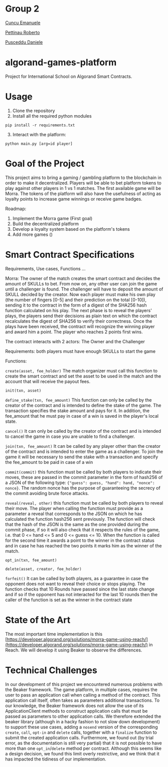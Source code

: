 # Group 2
[Cuncu Emanuele](https://github.com/Geladen)

[Pettinau Roberto](https://github.com/petitnau)

[Pusceddu Daniele](https://github.com/danielepusceddu)

# algorand-games-platform
Project for International School on Algorand Smart Contracts.

# Usage

1. Clone the repository
2. Install all the required python modules
```
pip install -r requirements.txt
```
3. Interact with the platform:
```
python main.py [arg=id player]
```


# Goal of the Project

This project aims to bring a gaming / gambling platform to the blockchain in order to make it decentralized. Players will be able to bet platform tokens to play against other players in 1 vs 1 matches. The first available game will be Morra. The tokens of the platform will also have the usefulness of acting as loyalty points to increase game winnings or receive game badges.

Roadmap:

  1. Implement the Morra game (First goal)
  2. Build the decentralized platform
  3. Develop a loyalty system based on the platform's tokens
  4. Add more games ()

# Smart Contract Specifications
Requirements, Use cases, Functions ...

Morra:
The owner of the match creates the smart contract and decides the amount of SKULLs to bet. From now on, any other user can join the game until a challenger is found. The challenger will have to deposit the amount of SKULL decided by the creator. Now each player must make his own play (the number of fingers [0-5] and their prediction on the total [0-10]), sending it to the contract in the form of a digest of the SHA256 hash function calculated on his play. The next phase is to reveal the players' plays, the players send their decisions as plain text on which the contract recalculates the digest of SHA256 to verify their correctness. Once the plays have been received, the contract will recognize the winning player and award him a point. The player who reaches 2 points first wins.

The contract interacts with 2 actors: The Owner and the Challenger

Requirements: both players must have enough SKULLs to start the game

Functions:

`create(asset, fee_holder)` The match organizer must call this function to create the smart contract and set the asset to be used in the match and the account that will receive the payout fees.

`init(txn, asset)` 

`define_stake(txn, fee_amount)` This function can only be called by the creator of the contract and is intended to define the stake of the game. The transaction specifies the stake amount and pays for it. In addition, the fee_amount that he must pay in case of a win is saved in the player's local state.

`cancel()` It can only be called by the creator of the contract and is intended to cancel the game in case you are unable to find a challenger.

`join(txn, fee_amount)` It can be called by any player other than the creator of the contract and is intended to enter the game as a challenger. To join the game it will be necessary to send the stake with a transaction and specify the fee_amount to be paid in case of a win

`commit(commit)` this function must be called by both players to indicate their moves, these are passed in the commit parameter in the form of hash256 of a JSON of the following type:
`{"guess": guess, "hand": hand, "nonce": nonce}`. The random nonce has the purpose of guaranteeing the secrecy of the commit avoiding brute force attacks.

`reveal(reveal, other)` this function must be called by both players to reveal their move. The player when calling the function must provide as a parameter a reveal that corresponds to the JSON on which he has calculated the function hash256 sent previously. The function will check that the hash of the JSON is the same as the one provided during the commit phase, if so it will also check that it respects the rules of the game, i.e. that 0 <= hand <= 5 and 0 <= guess <= 10. 
When the function is called for the second time it awards a point to the winner in the contract status and in case he has reached the two points it marks him as the winner of the match.

`opt_in(txn, fee_amount)`

`delete(asset, creator, fee_holder)`

`forfeit()` It can be called by both players, as a guarantee in case the opponent does not want to reveal their choice or stops playing. The function checks that 10 Rounds have passed since the last state change and if so if the opponent has not interacted for the last 10 rounds then the caller of the function is set as the winner in the contract state

# State of the Art

The most important time implementation is this [https://developer.algorand.org/solutions/morra-game-using-reach/](https://developer.algorand.org/solutions/morra-game-using-reach/) in Reach. We will develop it using Beaker to observe the differences. 

# Technical Challenges
In our development of this project we encountered numerous problems with the Beaker framework. 
The game platform, in multiple cases, requires the user to pass an application call when calling a method of the contract. This application call itself, often takes as parameters additional transactions. To our knowledge, the Beaker framework does not allow the use of its ApplicationClient methods to construct application calls that must be passed as parameters to other application calls. We therefore extended the beaker library (although in a hacky fashion to not slow down development) to support these use cases, adding a `nosend` version of the corresponding `create`, `call`, `opt-in` and `delete` calls, together with a `finalize` function to submit the created application calls.
Furthermore, we found out (by trial error, as the documentation is still very partial) that it is not possible to have more than one `opt_in`/`delete` method per contract. Although this seems like a design decision, we found this limit overly restrictive, and we think that it has impacted the tidiness of our implementation. 
